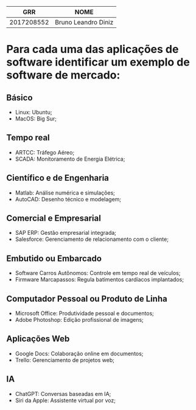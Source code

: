 | GRR | NOME |
| ------ | ------ |
| 2017208552 | Bruno Leandro Diniz |

# Para cada uma das aplicações de software identificar um exemplo de software de mercado:​

## Básico​
- Linux: Ubuntu;
- MacOS: Big Sur;

## Tempo real​
- ARTCC: Tráfego Aéreo;
- SCADA: Monitoramento de Energia Elétrica;

## Científico e de Engenharia​
- Matlab: Análise numérica e simulações;
- AutoCAD: Desenho técnico e modelagem;

## Comercial e Empresarial​
- SAP ERP: Gestão empresarial integrada;
- Salesforce: Gerenciamento de relacionamento com o cliente;

## Embutido ou Embarcado​
- Software Carros Autônomos: Controle em tempo real de veículos;
- Firmware Marcapassos: Regula batimentos cardíacos implantados;

## Computador Pessoal ou Produto de Linha​
- Microsoft Office: Produtividade pessoal e documentos;
- Adobe Photoshop: Edição profissional de imagens;

## Aplicações Web​
- Google Docs: Colaboração online em documentos;
- Trello: Gerenciamento de projetos web;

## IA​
- ChatGPT: Conversas baseadas em IA;
- Siri da Apple: Assistente virtual por voz;
